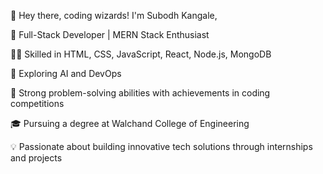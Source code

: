 👋 Hey there, coding wizards! I'm Subodh Kangale, 

🚀 Full-Stack Developer | MERN Stack Enthusiast

👨‍💻 Skilled in HTML, CSS, JavaScript, React, Node.js, MongoDB

🤖 Exploring AI and DevOps

🧠 Strong problem-solving abilities with achievements in coding competitions

🎓 Pursuing a degree at Walchand College of Engineering

💡 Passionate about building innovative tech solutions through internships and projects


<!---
subodhkangale07/subodhkangale07 is a ✨ special ✨ repository because its `README.md` (this file) appears on your GitHub profile.
You can click the Preview link to take a look at your changes.
--->
